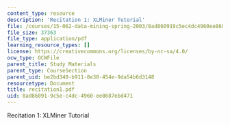 ```yaml
---
content_type: resource
description: 'Recitation 1: XLMiner Tutorial'
file: /courses/15-062-data-mining-spring-2003/8ad860919c5ec4dc4960ee8687ebd471_recitation1.pdf
file_size: 37363
file_type: application/pdf
learning_resource_types: []
license: https://creativecommons.org/licenses/by-nc-sa/4.0/
ocw_type: OCWFile
parent_title: Study Materials
parent_type: CourseSection
parent_uid: be2bd340-b911-8e30-454e-9da54b6d3148
resourcetype: Document
title: recitation1.pdf
uid: 8ad86091-9c5e-c4dc-4960-ee8687ebd471
---
```

Recitation 1: XLMiner Tutorial